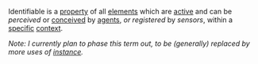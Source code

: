 Identifiable is a [property](https://github.com/gcassel/Modular-Organization-Terminology/blob/master/terms/property.md) of all [elements](https://github.com/gcassel/Modular-Organization-Terminology/blob/master/terms/element.md) which are [active](https://github.com/gcassel/Modular-Organization-Terminology/blob/master/terms/active.md) and can be *perceived* or [conceived](https://github.com/gcassel/Modular-Organization-Terminology/blob/master/terms/concept.md) by [agents](https://github.com/gcassel/Modular-Organization-Terminology/blob/master/terms/agent.md), *or* *registered* by *sensors*, within a [specific](https://github.com/gcassel/Modular-Organization-Terminology/blob/master/terms/specific.md) [context](https://github.com/gcassel/Modular-Organization-Terminology/blob/master/terms/context.md). 

*Note:  I currently plan to phase this term out, to be (generally) replaced by more uses of [instance](https://github.com/gcassel/Modular-Organization-Terminology/blob/master/terms/instance.md).*
